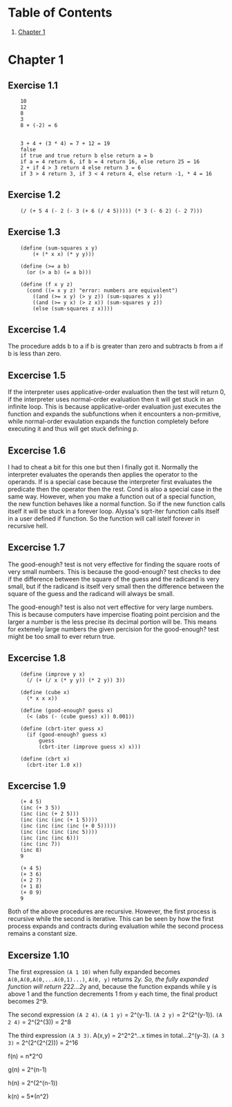# Table of Contents
1. [Chapter 1](#chapter1)

# Chapter 1
## Exercise 1.1

		10
		12
		8
		3
		8 + (-2) = 6


		3 + 4 + (3 * 4) = 7 + 12 = 19
		false
		if true and true return b else return a = b
		if a = 4 return 6, if b = 4 return 16, else return 25 = 16
		2 + if 4 > 3 return 4 else return 3 = 6
		if 3 > 4 return 3, if 3 < 4 return 4, else return -1, * 4 = 16
## Exercise 1.2

		(/ (+ 5 4 (- 2 (- 3 (+ 6 (/ 4 5))))) (* 3 (- 6 2) (- 2 7)))
## Exercise 1.3

		(define (sum-squares x y)
			(+ (* x x) (* y y)))

		(define (>= a b)
		  (or (> a b) (= a b)))

		(define (f x y z)
		  (cond ((= x y z) "error: numbers are equivalent")
			((and (>= x y) (> y z)) (sum-squares x y))
			((and (>= y x) (> z x)) (sum-squares y z))
			(else (sum-squares z x))))
## Excercise 1.4
The procedure adds b to a if b is greater than zero and subtracts b from a if b is less than zero.
## Excercise 1.5
If the interpreter uses applicative-order evaluation then the test will return 0, if the interpreter uses normal-order evaluation then it will get stuck in an infinite loop. This is because applicative-order evaluation just executes the function and expands the subfunctions when it encounters a non-prmitive, while normal-order evaulation expands the function completely before executing it and thus will get stuck defining p.
## Excercise 1.6
I had to cheat a bit for this one but then I finally got it. Normally the interpreter evaluates the operands then applies the operator to the operands. If is a special case because the interpreter first evaluates the predicate then the operator then the rest. Cond is also a special case in the same way. However, when you make a function out of a special function, the new function behaves like a normal function. So if the new function calls itself it will be stuck in a forever loop. Alyssa's sqrt-iter function calls itself in a user defined if function. So the function will call istelf forever in recursive hell.
## Excercise 1.7
The good-enough? test is not very effective for finding the square roots of very small numbers. This is because the good-enough? test checks to dee if the difference between the square of the guess and the radicand is very small, but if the radicand is itself very small then the difference between the square of the guess and the radicand will always be small.

The good-enough? test is also not vert effective for very large numbers. This is because computers have impercise floating point percision and the larger a number is the less precise its decimal portion will be. This means for extemely large numbers the given percision for the good-enough? test might be too small to ever return true.
## Excercise 1.8

		(define (improve y x)
		  (/ (+ (/ x (* y y)) (* 2 y)) 3))

		(define (cube x)
		  (* x x x))

		(define (good-enough? guess x)
		  (< (abs (- (cube guess) x)) 0.001))

		(define (cbrt-iter guess x)
		  (if (good-enough? guess x)
		      guess
		      (cbrt-iter (improve guess x) x)))

		(define (cbrt x)
		  (cbrt-iter 1.0 x))

## Excercise 1.9
		
		(+ 4 5)
		(inc (+ 3 5))
		(inc (inc (+ 2 5)))
		(inc (inc (inc (+ 1 5))))
		(inc (inc (inc (inc (+ 0 5)))))
		(inc (inc (inc (inc 5))))
		(inc (inc (inc 6)))
		(inc (inc 7))
		(inc 8)
		9
		
		(+ 4 5)
		(+ 3 6)
		(+ 2 7)
		(+ 1 8)
		(+ 0 9)
		9
		
Both of the above procedures are recursive. However, the first process is recursive while the second is iterative. This can be seen by how the first process expands and contracts during evaluation while the second process remains a constant size.

## Excersize 1.10
The first expression `(A 1 10)` when fully expanded becomes `A(0,A(0,A(0,...A(0,1)...)`, `A(0, y)` returns 2*y. So, the fully expanded function will return 2*2*2...2*y and, because the function expands while y is above 1 and the function decrements 1 from y each time, the final product becomes 2^9.

The second expression `(A 2 4)`. `(A 1 y)` = 2^(y-1). `(A 2 y)` = 2^(2^(y-1)). `(A 2 4)` = 2^(2^(3)) = 2^8

The third expression `(A 3 3)`. A(x,y) = 2^2^2^...x times in total...2^(y-3). `(A 3 3)` = 2^(2^(2^(2))) = 2^16

f(n) = n*2^0

g(n) = 2^(n-1)

h(n) = 2^(2^(n-1))

k(n) = 5*(n^2)
